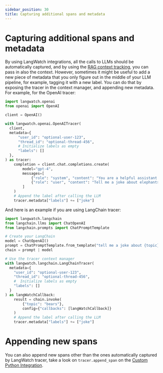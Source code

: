 ```yaml
---
sidebar_position: 30
title: Capturing additional spans and metadata
---
```


# Capturing additional spans and metadata

By using LangWatch integrations, all the calls to LLMs should be automatically captured, and by using the [RAG context tracking](../rag/capture_rag), you can pass in also the context. However, sometimes it might be useful to add a new piece of metadata that you only figure out in the middle of your LLM pipeline, for example, tagging it with a new label. You can do that by exposing the tracer in the context manager, and appending new metadata. For example, for the OpenAI tracer:

```python
import langwatch.openai
from openai import OpenAI

client = OpenAI()

with langwatch.openai.OpenAITracer(
  client,
  metadata={
      "user_id": "optional-user-123",
      "thread_id": "optional-thread-456",
      # Initialize labels as empty
      "labels": []
  },
) as tracer:
    completion = client.chat.completions.create(
        model="gpt-4",
        messages=[
            {"role": "system", "content": "You are a helpful assistant."},
            {"role": "user", "content": "Tell me a joke about elephants."},
        ]
    )
    # Append the label after calling the LLM
    tracer.metadata["labels"] += ["joke"]
```

And here is an example if you are using LangChain tracer:

```python
import langwatch.langchain
from langchain.llms import ChatOpenAI
from langchain.prompts import ChatPromptTemplate

# Create your LangChain
model = ChatOpenAI()
prompt = ChatPromptTemplate.from_template("tell me a joke about {topic}")
chain = prompt | model

# Use the tracer context manager
with langwatch.langchain.LangChainTracer(
  metadata={
    "user_id": "optional-user-123",
    "thread_id": "optional-thread-456",
    #  Initialize labels as empty
    "labels": []
  }
) as langWatchCallback:
    result = chain.invoke(
        {"topic": "bears"},
        config={"callbacks": [langWatchCallback]}
    )
    # Append the label after calling the LLM
    tracer.metadata["labels"] += ["joke"]
```

# Appending new spans

You can also append new spans other than the ones automatically captured by LangWatch tracer, take a look on `tracer.append_span` on the [Custom Python Integration](./custom-python).